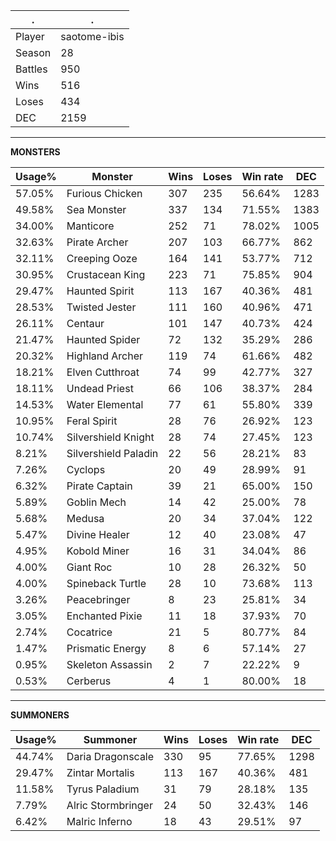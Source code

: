 .|.
|-|-
Player|saotome-ibis
Season|28
Battles|950
Wins|516
Loses|434
DEC|2159

---
**MONSTERS**

Usage%|Monster|Wins|Loses|Win rate|DEC|
-|-|-|-|-|-|
57.05%|Furious Chicken|307|235|56.64%|1283|
49.58%|Sea Monster|337|134|71.55%|1383|
34.00%|Manticore|252|71|78.02%|1005|
32.63%|Pirate Archer|207|103|66.77%|862|
32.11%|Creeping Ooze|164|141|53.77%|712|
30.95%|Crustacean King|223|71|75.85%|904|
29.47%|Haunted Spirit|113|167|40.36%|481|
28.53%|Twisted Jester|111|160|40.96%|471|
26.11%|Centaur|101|147|40.73%|424|
21.47%|Haunted Spider|72|132|35.29%|286|
20.32%|Highland Archer|119|74|61.66%|482|
18.21%|Elven Cutthroat|74|99|42.77%|327|
18.11%|Undead Priest|66|106|38.37%|284|
14.53%|Water Elemental|77|61|55.80%|339|
10.95%|Feral Spirit|28|76|26.92%|123|
10.74%|Silvershield Knight|28|74|27.45%|123|
8.21%|Silvershield Paladin|22|56|28.21%|83|
7.26%|Cyclops|20|49|28.99%|91|
6.32%|Pirate Captain|39|21|65.00%|150|
5.89%|Goblin Mech|14|42|25.00%|78|
5.68%|Medusa|20|34|37.04%|122|
5.47%|Divine Healer|12|40|23.08%|47|
4.95%|Kobold Miner|16|31|34.04%|86|
4.00%|Giant Roc|10|28|26.32%|50|
4.00%|Spineback Turtle|28|10|73.68%|113|
3.26%|Peacebringer|8|23|25.81%|34|
3.05%|Enchanted Pixie|11|18|37.93%|70|
2.74%|Cocatrice|21|5|80.77%|84|
1.47%|Prismatic Energy|8|6|57.14%|27|
0.95%|Skeleton Assassin|2|7|22.22%|9|
0.53%|Cerberus|4|1|80.00%|18|

---
**SUMMONERS**

Usage%|Summoner|Wins|Loses|Win rate|DEC|
-|-|-|-|-|-|
44.74%|Daria Dragonscale|330|95|77.65%|1298|
29.47%|Zintar Mortalis|113|167|40.36%|481|
11.58%|Tyrus Paladium|31|79|28.18%|135|
7.79%|Alric Stormbringer|24|50|32.43%|146|
6.42%|Malric Inferno|18|43|29.51%|97|
